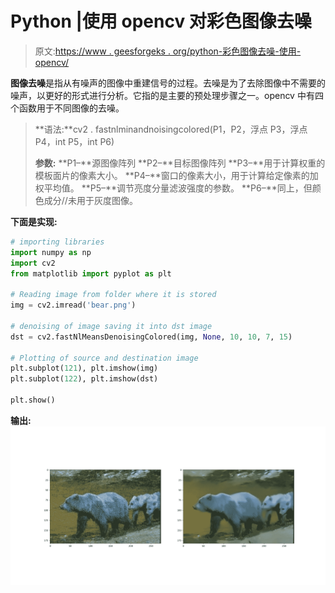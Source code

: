 # Python |使用 opencv 对彩色图像去噪

> 原文:[https://www . geesforgeks . org/python-彩色图像去噪-使用-opencv/](https://www.geeksforgeeks.org/python-denoising-of-colored-images-using-opencv/)

**图像去噪**是指从有噪声的图像中重建信号的过程。去噪是为了去除图像中不需要的噪声，以更好的形式进行分析。它指的是主要的预处理步骤之一。opencv 中有四个函数用于不同图像的去噪。

> **语法:**cv2 . fastnlminandnoisingcolored(P1，P2，浮点 P3，浮点 P4，int P5，int P6)
> 
> **参数:**
> **P1–**源图像阵列
> **P2–**目标图像阵列
> **P3–**用于计算权重的模板面片的像素大小。
> **P4–**窗口的像素大小，用于计算给定像素的加权平均值。
> **P5–**调节亮度分量滤波强度的参数。
> **P6–**同上，但颜色成分//未用于灰度图像。

**下面是实现:**

```py
# importing libraries
import numpy as np
import cv2
from matplotlib import pyplot as plt

# Reading image from folder where it is stored
img = cv2.imread('bear.png')

# denoising of image saving it into dst image
dst = cv2.fastNlMeansDenoisingColored(img, None, 10, 10, 7, 15)

# Plotting of source and destination image
plt.subplot(121), plt.imshow(img)
plt.subplot(122), plt.imshow(dst)

plt.show()
```

**输出:**
![](img/c07b5655e510bf270121639c94a5ca1b.png)